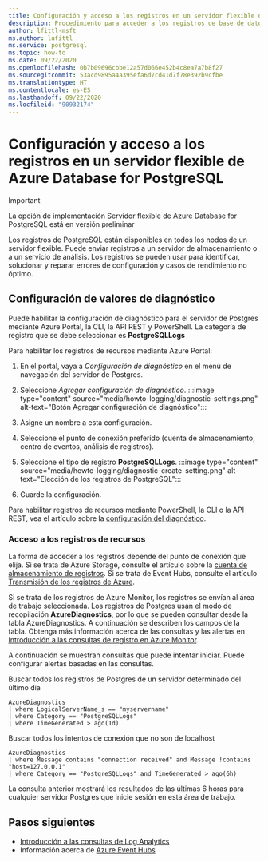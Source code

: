 ```yaml
---
title: Configuración y acceso a los registros en un servidor flexible de Azure Database for PostgreSQL
description: Procedimiento para acceder a los registros de base de datos para un servidor flexible de Azure Database for PostgreSQL
author: lfittl-msft
ms.author: lufittl
ms.service: postgresql
ms.topic: how-to
ms.date: 09/22/2020
ms.openlocfilehash: 0b7b09696cbbe12a57d066e452b4c8ea7a7b8f27
ms.sourcegitcommit: 53acd9895a4a395efa6d7cd41d7f78e392b9cfbe
ms.translationtype: HT
ms.contentlocale: es-ES
ms.lasthandoff: 09/22/2020
ms.locfileid: "90932174"
---
```

# <a name="configure-and-access-logs-in-azure-database-for-postgresql---flexible-server"></a>Configuración y acceso a los registros en un servidor flexible de Azure Database for PostgreSQL

> [!IMPORTANT]
> La opción de implementación Servidor flexible de Azure Database for PostgreSQL está en versión preliminar

Los registros de PostgreSQL están disponibles en todos los nodos de un servidor flexible. Puede enviar registros a un servidor de almacenamiento o a un servicio de análisis. Los registros se pueden usar para identificar, solucionar y reparar errores de configuración y casos de rendimiento no óptimo.

## <a name="configure-diagnostic-settings"></a>Configuración de valores de diagnóstico

Puede habilitar la configuración de diagnóstico para el servidor de Postgres mediante Azure Portal, la CLI, la API REST y PowerShell. La categoría de registro que se debe seleccionar es **PostgreSQLLogs**

Para habilitar los registros de recursos mediante Azure Portal:

1. En el portal, vaya a *Configuración de diagnóstico*  en el menú de navegación del servidor de Postgres.
   
2. Seleccione *Agregar configuración de diagnóstico*.
   :::image type="content" source="media/howto-logging/diagnostic-settings.png" alt-text="Botón Agregar configuración de diagnóstico":::

3. Asigne un nombre a esta configuración. 

4. Seleccione el punto de conexión preferido (cuenta de almacenamiento, centro de eventos, análisis de registros). 

5. Seleccione el tipo de registro **PostgreSQLLogs**.
   :::image type="content" source="media/howto-logging/diagnostic-create-setting.png" alt-text="Elección de los registros de PostgreSQL":::

7. Guarde la configuración.

Para habilitar registros de recursos mediante PowerShell, la CLI o la API REST, vea el artículo sobre la [configuración del diagnóstico](../../azure-monitor/platform/diagnostic-settings.md).

### <a name="access-resource-logs"></a>Acceso a los registros de recursos

La forma de acceder a los registros depende del punto de conexión que elija. Si se trata de Azure Storage, consulte el artículo sobre la [cuenta de almacenamiento de registros](../../azure-monitor/platform/resource-logs-collect-storage.md). Si se trata de Event Hubs, consulte el artículo [Transmisión de los registros de Azure](../../azure-monitor/platform/resource-logs-stream-event-hubs.md).

Si se trata de los registros de Azure Monitor, los registros se envían al área de trabajo seleccionada. Los registros de Postgres usan el modo de recopilación **AzureDiagnostics**, por lo que se pueden consultar desde la tabla AzureDiagnostics. A continuación se describen los campos de la tabla. Obtenga más información acerca de las consultas y las alertas en [Introducción a las consultas de registro en Azure Monitor](../../azure-monitor/log-query/log-query-overview.md).

A continuación se muestran consultas que puede intentar iniciar. Puede configurar alertas basadas en las consultas.

Buscar todos los registros de Postgres de un servidor determinado del último día

```kusto
AzureDiagnostics
| where LogicalServerName_s == "myservername"
| where Category == "PostgreSQLLogs"
| where TimeGenerated > ago(1d) 
```

Buscar todos los intentos de conexión que no son de localhost

```kusto
AzureDiagnostics
| where Message contains "connection received" and Message !contains "host=127.0.0.1"
| where Category == "PostgreSQLLogs" and TimeGenerated > ago(6h)
```

La consulta anterior mostrará los resultados de las últimas 6 horas para cualquier servidor Postgres que inicie sesión en esta área de trabajo.

## <a name="next-steps"></a>Pasos siguientes

- [Introducción a las consultas de Log Analytics](https://docs.microsoft.com/azure/azure-monitor/log-query/get-started-portal)
- Información acerca de [Azure Event Hubs](https://docs.microsoft.com/azure/event-hubs/event-hubs-about)
